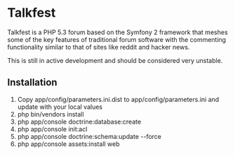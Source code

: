 Talkfest
==========

Talkfest is a PHP 5.3 forum based on the Symfony 2 framework that meshes some of the key features of traditional forum software with the commenting functionality similar to that of sites like reddit and hacker news.

This is still in active development and should be considered very unstable.

## Installation

1. Copy app/config/parameters.ini.dist to app/config/parameters.ini and update with your local values
2. php bin/vendors install
3. php app/console doctrine:database:create
4. php app/console init:acl
5. php app/console doctrine:schema:update --force
6. php app/console assets:install web